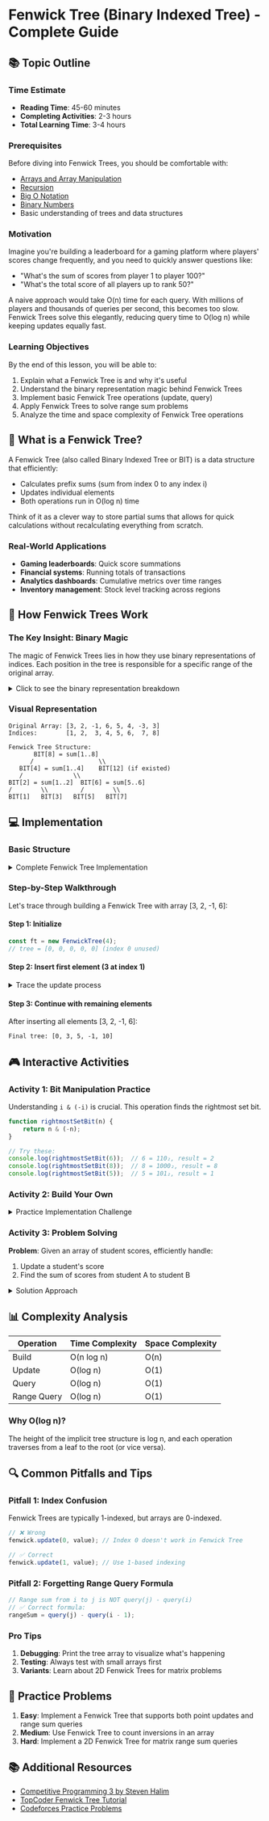 # Fenwick Tree (Binary Indexed Tree) - Complete Guide

## 📚 Topic Outline

### Time Estimate
- **Reading Time**: 45-60 minutes
- **Completing Activities**: 2-3 hours
- **Total Learning Time**: 3-4 hours

### Prerequisites
Before diving into Fenwick Trees, you should be comfortable with:
- [Arrays and Array Manipulation](https://github.com/Techtonica/curriculum/blob/main/javascript/javascript-arrays.md)
- [Recursion](https://github.com/Techtonica/curriculum/blob/main/javascript/recursion.md)
- [Big O Notation](https://github.com/Techtonica/curriculum/blob/main/algorithms/big-o-notation.md)
- [Binary Numbers](https://github.com/Techtonica/curriculum/blob/main/computer-science/binary-numbers.md)
- Basic understanding of trees and data structures

### Motivation
Imagine you're building a leaderboard for a gaming platform where players' scores change frequently, and you need to quickly answer questions like:
- "What's the sum of scores from player 1 to player 100?"
- "What's the total score of all players up to rank 50?"

A naive approach would take O(n) time for each query. With millions of players and thousands of queries per second, this becomes too slow. Fenwick Trees solve this elegantly, reducing query time to O(log n) while keeping updates equally fast.

### Learning Objectives
By the end of this lesson, you will be able to:
1. Explain what a Fenwick Tree is and why it's useful
2. Understand the binary representation magic behind Fenwick Trees
3. Implement basic Fenwick Tree operations (update, query)
4. Apply Fenwick Trees to solve range sum problems
5. Analyze the time and space complexity of Fenwick Tree operations

## 🎯 What is a Fenwick Tree?

A Fenwick Tree (also called Binary Indexed Tree or BIT) is a data structure that efficiently:
- Calculates prefix sums (sum from index 0 to any index i)
- Updates individual elements
- Both operations run in O(log n) time

Think of it as a clever way to store partial sums that allows for quick calculations without recalculating everything from scratch.

### Real-World Applications
- **Gaming leaderboards**: Quick score summations
- **Financial systems**: Running totals of transactions
- **Analytics dashboards**: Cumulative metrics over time ranges
- **Inventory management**: Stock level tracking across regions

## 🔧 How Fenwick Trees Work

### The Key Insight: Binary Magic

The magic of Fenwick Trees lies in how they use binary representations of indices. Each position in the tree is responsible for a specific range of the original array.

<details>
<summary>Click to see the binary representation breakdown</summary>

```
Index:  1    2    3    4    5    6    7    8
Binary: 001  010  011  100  101  110  111  1000
Range:  [1]  [1,2] [3] [1,4] [5] [5,6] [7] [1,8]
```

The pattern: Each index i in the Fenwick Tree stores the sum of elements from (i - (i & -i) + 1) to i in the original array.

</details>

### Visual Representation

```
Original Array: [3, 2, -1, 6, 5, 4, -3, 3]
Indices:        [1, 2,  3, 4, 5, 6,  7, 8]

Fenwick Tree Structure:
       BIT[8] = sum[1..8]
      /                  \\
   BIT[4] = sum[1..4]    BIT[12] (if existed)
   /              \\
BIT[2] = sum[1..2]  BIT[6] = sum[5..6]
/        \\         /        \\
BIT[1]   BIT[3]   BIT[5]   BIT[7]
```

## 💻 Implementation

### Basic Structure

<details>
<summary>Complete Fenwick Tree Implementation</summary>

```javascript
class FenwickTree {
    constructor(size) {
        this.size = size;
        this.tree = new Array(size + 1).fill(0); // 1-indexed
    }
    
    // Update element at index i by adding delta
    update(i, delta) {
        while (i <= this.size) {
            this.tree[i] += delta;
            i += i & (-i); // Move to next index to update
        }
    }
    
    // Get prefix sum from index 1 to i
    query(i) {
        let sum = 0;
        while (i > 0) {
            sum += this.tree[i];
            i -= i & (-i); // Move to parent
        }
        return sum;
    }
    
    // Get range sum from left to right (inclusive)
    rangeQuery(left, right) {
        return this.query(right) - this.query(left - 1);
    }
    
    // Build tree from existing array
    static fromArray(arr) {
        const ft = new FenwickTree(arr.length);
        for (let i = 0; i < arr.length; i++) {
            ft.update(i + 1, arr[i]); // Convert to 1-indexed
        }
        return ft;
    }
}
```

</details>

### Step-by-Step Walkthrough

Let's trace through building a Fenwick Tree with array [3, 2, -1, 6]:

#### Step 1: Initialize
```javascript
const ft = new FenwickTree(4);
// tree = [0, 0, 0, 0, 0] (index 0 unused)
```

#### Step 2: Insert first element (3 at index 1)
<details>
<summary>Trace the update process</summary>

```javascript
ft.update(1, 3);
// i = 1 (binary: 001)
// tree[1] += 3 → tree = [0, 3, 0, 0, 0]
// i += i & (-i) → i = 1 + 1 = 2

// i = 2 (binary: 010)  
// tree[2] += 3 → tree = [0, 3, 3, 0, 0]
// i += i & (-i) → i = 2 + 2 = 4

// i = 4 (binary: 100)
// tree[4] += 3 → tree = [0, 3, 3, 0, 3]
// i += i & (-i) → i = 4 + 4 = 8 > size, stop
```

</details>

#### Step 3: Continue with remaining elements
After inserting all elements [3, 2, -1, 6]:
```
Final tree: [0, 3, 5, -1, 10]
```

## 🎮 Interactive Activities

### Activity 1: Bit Manipulation Practice
Understanding `i & (-i)` is crucial. This operation finds the rightmost set bit.

```javascript
function rightmostSetBit(n) {
    return n & (-n);
}

// Try these:
console.log(rightmostSetBit(6));  // 6 = 110₂, result = 2
console.log(rightmostSetBit(8));  // 8 = 1000₂, result = 8
console.log(rightmostSetBit(5));  // 5 = 101₂, result = 1
```

### Activity 2: Build Your Own
<details>
<summary>Practice Implementation Challenge</summary>

```javascript
// Complete this implementation
class SimpleFenwickTree {
    constructor(arr) {
        this.n = arr.length;
        this.tree = new Array(this.n + 1).fill(0);
        
        // TODO: Initialize the tree with array values
        // Hint: Use update method for each element
    }
    
    update(i, val) {
        // TODO: Implement update
        // Remember: i should be 1-indexed
        // Use i += i & (-i) to move to next position
    }
    
    prefixSum(i) {
        // TODO: Implement prefix sum query
        // Use i -= i & (-i) to move to parent
    }
}

// Test your implementation
const arr = [1, 3, 5, 7, 9, 11];
const ft = new SimpleFenwickTree(arr);
console.log(ft.prefixSum(3)); // Should output 9 (1+3+5)
```

</details>

### Activity 3: Problem Solving
**Problem**: Given an array of student scores, efficiently handle:
1. Update a student's score
2. Find the sum of scores from student A to student B

<details>
<summary>Solution Approach</summary>

```javascript
class ScoreTracker {
    constructor(initialScores) {
        this.fenwick = FenwickTree.fromArray(initialScores);
        this.scores = [...initialScores]; // Keep original for reference
    }
    
    updateScore(studentIndex, newScore) {
        const oldScore = this.scores[studentIndex];
        const delta = newScore - oldScore;
        
        this.fenwick.update(studentIndex + 1, delta); // Convert to 1-indexed
        this.scores[studentIndex] = newScore;
    }
    
    getScoreSum(fromStudent, toStudent) {
        // Convert to 1-indexed and get range sum
        return this.fenwick.rangeQuery(fromStudent + 1, toStudent + 1);
    }
}

// Usage example
const scores = [85, 92, 78, 96, 88];
const tracker = new ScoreTracker(scores);

console.log(tracker.getScoreSum(1, 3)); // Sum of scores from student 1 to 3
tracker.updateScore(2, 95); // Update student 2's score to 95
console.log(tracker.getScoreSum(1, 3)); // New sum after update
```

</details>

## 📊 Complexity Analysis

| Operation | Time Complexity | Space Complexity |
|-----------|----------------|------------------|
| Build | O(n log n) | O(n) |
| Update | O(log n) | O(1) |
| Query | O(log n) | O(1) |
| Range Query | O(log n) | O(1) |

### Why O(log n)?
The height of the implicit tree structure is log n, and each operation traverses from a leaf to the root (or vice versa).

## 🔍 Common Pitfalls and Tips

### Pitfall 1: Index Confusion
Fenwick Trees are typically 1-indexed, but arrays are 0-indexed.

```javascript
// ❌ Wrong
fenwick.update(0, value); // Index 0 doesn't work in Fenwick Tree

// ✅ Correct  
fenwick.update(1, value); // Use 1-based indexing
```

### Pitfall 2: Forgetting Range Query Formula
```javascript
// Range sum from i to j is NOT query(j) - query(i)
// ✅ Correct formula:
rangeSum = query(j) - query(i - 1);
```

### Pro Tips
1. **Debugging**: Print the tree array to visualize what's happening
2. **Testing**: Always test with small arrays first
3. **Variants**: Learn about 2D Fenwick Trees for matrix problems

## 🎯 Practice Problems

1. **Easy**: Implement a Fenwick Tree that supports both point updates and range sum queries
2. **Medium**: Use Fenwick Tree to count inversions in an array
3. **Hard**: Implement a 2D Fenwick Tree for matrix range sum queries

## 📚 Additional Resources

- [Competitive Programming 3 by Steven Halim](https://cpbook.net/)
- [TopCoder Fenwick Tree Tutorial](https://www.topcoder.com/community/competitive-programming/tutorials/binary-indexed-trees/)
- [Codeforces Practice Problems](https://codeforces.com/problemset?tags=data%20structures)
